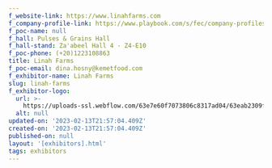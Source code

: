 ```yaml
---
f_website-link: https://www.linahfarms.com
f_company-profile-link: https://www.playbook.com/s/fec/company-profiles
f_poc-name: null
f_hall: Pulses & Grains Hall
f_hall-stand: Za'abeel Hall 4 - Z4-E10
f_poc-phone: (+20)1223108863
title: Linah Farms
f_poc-email: dina.hosny@kemetfood.com
f_exhibitor-name: Linah Farms
slug: linah-farms
f_exhibitor-logo:
  url: >-
    https://uploads-ssl.webflow.com/63e7e60f7073806c8317ad04/63eab2309fd9c23978fb45b6_ZmQyOQ.png
  alt: null
updated-on: '2023-02-13T21:57:04.409Z'
created-on: '2023-02-13T21:57:04.409Z'
published-on: null
layout: '[exhibitors].html'
tags: exhibitors
---
```



